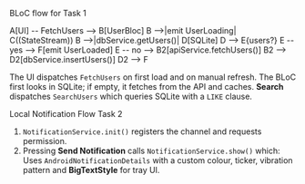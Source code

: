 BLoC flow for Task 1


A[UI] -- FetchUsers --> B[UserBloc]
B -->|emit UserLoading| C((StateStream))
B -->|dbService.getUsers()| D[SQLite]
D --> E{users?}
E -- yes --> F[emit UserLoaded]
E -- no --> B2[apiService.fetchUsers()]
B2 --> D2[dbService.insertUsers()]
D2 --> F

The UI dispatches `FetchUsers` on first load and on manual refresh.
The BLoC first looks in SQLite; if empty, it fetches from the API and caches.
**Search** dispatches `SearchUsers` which queries SQLite with a `LIKE` clause.

Local Notification Flow Task 2
1. `NotificationService.init()` registers the channel and requests permission.
2. Pressing **Send Notification** calls `NotificationService.show()` which: Uses `AndroidNotificationDetails` with a custom colour, ticker, vibration pattern and **BigTextStyle** for tray UI.
